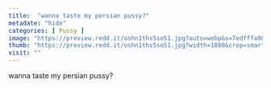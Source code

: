 ```yaml
---
title:  "wanna taste my persian pussy?"
metadate: "hide"
categories: [ Pussy ]
image: "https://preview.redd.it/oshn1ths5so51.jpg?auto=webp&s=7edfffa986b743356ef4573261ff9dd1d4eaf6ed"
thumb: "https://preview.redd.it/oshn1ths5so51.jpg?width=1080&crop=smart&auto=webp&s=ab9a2eb3ae6988fc1ae7a354e4235434377e30c3"
visit: ""
---
```

wanna taste my persian pussy?
